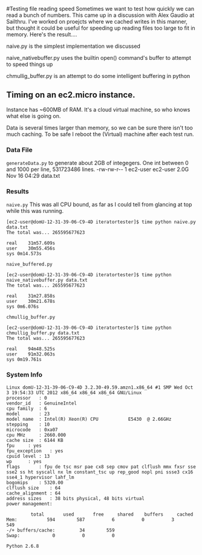 #Testing file reading speed
Sometimes we want to test how quickly we can read a bunch of numbers. This came
up in a discussion with Alex Gaudio at Sailthru. I've worked on proejcts where
we cached writes in this manner, but thought it could be useful for speeding up
reading files too large to fit in memory. Here's the result....

naive.py is the simplest implementation we discussed

naive_nativebuffer.py uses the builtin open() command's buffer to attempt to 
speed things up

chmullig_buffer.py is an attempt to do some intelligent buffering in python

## Timing on an ec2.micro instance.
Instance has ~600MB of RAM. It's a cloud virtual machine, so who knows what else
 is going on.

Data is several times larger than memory, so we can be sure there isn't too much
 caching. To be safe I reboot the (Virtual) machine after each test run.

### Data File
`generateData.py` to generate about 2GB of integegers. One int between 0 and 1000
per line, 531723486 lines.
	-rw-rw-r-- 1 ec2-user ec2-user 2.0G Nov 16 04:29 data.txt

### Results
`naive.py`
This was all CPU bound, as far as I could tell from glancing at top while this
was running.

	[ec2-user@domU-12-31-39-06-C9-4D iteratortester]$ time python naive.py data.txt 
	The total was... 265595677623

	real	31m57.609s
	user	30m55.456s
	sys	0m14.573s


`naive_buffered.py`

	[ec2-user@domU-12-31-39-06-C9-4D iteratortester]$ time python naive_nativebuffer.py data.txt 
	The total was... 265595677623

	real	31m27.858s
	user	30m21.678s
	sys	0m6.076s

`chmullig_buffer.py`

	[ec2-user@domU-12-31-39-06-C9-4D iteratortester]$ time python chmullig_buffer.py data.txt 
	The total was... 265595677623

	real	94m48.525s
	user	91m32.063s
	sys	0m19.761s



### System Info
	Linux domU-12-31-39-06-C9-4D 3.2.30-49.59.amzn1.x86_64 #1 SMP Wed Oct 3 19:54:33 UTC 2012 x86_64 x86_64 x86_64 GNU/Linux
	processor	: 0
	vendor_id	: GenuineIntel
	cpu family	: 6
	model		: 23
	model name	: Intel(R) Xeon(R) CPU           E5430  @ 2.66GHz
	stepping	: 10
	microcode	: 0xa07
	cpu MHz		: 2660.000
	cache size	: 6144 KB
	fpu		: yes
	fpu_exception	: yes
	cpuid level	: 13
	wp		: yes
	flags		: fpu de tsc msr pae cx8 sep cmov pat clflush mmx fxsr sse sse2 ss ht syscall nx lm constant_tsc up rep_good nopl pni ssse3 cx16 sse4_1 hypervisor lahf_lm
	bogomips	: 5320.00
	clflush size	: 64
	cache_alignment	: 64
	address sizes	: 38 bits physical, 48 bits virtual
	power management:

		     total       used       free     shared    buffers     cached
	Mem:           594        587          6          0          3        549
	-/+ buffers/cache:         34        559
	Swap:            0          0          0

	Python 2.6.8
